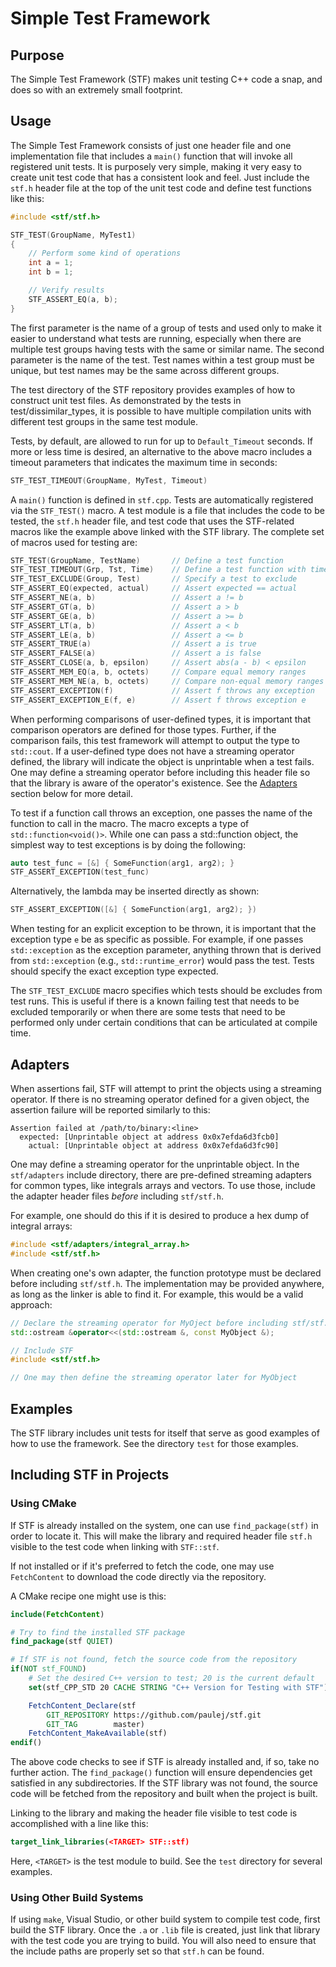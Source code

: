 # Simple Test Framework

## Purpose

The Simple Test Framework (STF) makes unit testing C++ code a snap, and
does so with an extremely small footprint.

## Usage

The Simple Test Framework consists of just one header file and one
implementation file that includes a `main()` function that will invoke all
registered unit tests.  It is purposely very simple, making it very easy to
create unit test code that has a consistent look and feel.  Just include the
`stf.h` header file at the top of the unit test code and define test functions
like this:

```cpp
#include <stf/stf.h>

STF_TEST(GroupName, MyTest1)
{
    // Perform some kind of operations
    int a = 1;
    int b = 1;

    // Verify results
    STF_ASSERT_EQ(a, b);
}
```

The first parameter is the name of a group of tests and used only to make it
easier to understand what tests are running, especially when there are multiple
test groups having tests with the same or similar name.  The second parameter
is the name of the test.  Test names within a test group must be unique, but
test names may be the same across different groups.

The test directory of the STF repository provides examples of how to construct
unit test files.  As demonstrated by the tests in test/dissimilar_types, it is
possible to have multiple compilation units with different test groups in the
same test module.

Tests, by default, are allowed to run for up to `Default_Timeout` seconds.
If more or less time is desired, an alternative to the above macro includes a
timeout parameters that indicates the maximum time in seconds:

```cpp
STF_TEST_TIMEOUT(GroupName, MyTest, Timeout)
```

A `main()` function is defined in `stf.cpp`.  Tests are automatically registered
via the `STF_TEST()` macro.  A test module is a file that includes the code to
be tested, the `stf.h` header file, and test code that uses the STF-related
macros like the example above linked with the STF library.  The complete set of
macros used for testing are:

```cpp
STF_TEST(GroupName, TestName)       // Define a test function
STF_TEST_TIMEOUT(Grp, Tst, Time)    // Define a test function with timeout
STF_TEST_EXCLUDE(Group, Test)       // Specify a test to exclude
STF_ASSERT_EQ(expected, actual)     // Assert expected == actual
STF_ASSERT_NE(a, b)                 // Assert a != b
STF_ASSERT_GT(a, b)                 // Assert a > b
STF_ASSERT_GE(a, b)                 // Assert a >= b
STF_ASSERT_LT(a, b)                 // Assert a < b
STF_ASSERT_LE(a, b)                 // Assert a <= b
STF_ASSERT_TRUE(a)                  // Assert a is true
STF_ASSERT_FALSE(a)                 // Assert a is false
STF_ASSERT_CLOSE(a, b, epsilon)     // Assert abs(a - b) < epsilon
STF_ASSERT_MEM_EQ(a, b, octets)     // Compare equal memory ranges
STF_ASSERT_MEM_NE(a, b, octets)     // Compare non-equal memory ranges
STF_ASSERT_EXCEPTION(f)             // Assert f throws any exception
STF_ASSERT_EXCEPTION_E(f, e)        // Assert f throws exception e
```

When performing comparisons of user-defined types, it is important that
comparison operators are defined for those types.  Further, if the
comparison fails, this test framework will attempt to output the type
to `std::cout`.  If a user-defined type does not have a streaming operator
defined, the library will indicate the object is unprintable when
a test fails.  One may define a streaming operator before including
this header file so that the library is aware of the operator's
existence.  See the [Adapters](#adapters) section below for more detail.

To test if a function call throws an exception, one passes the name of
the function to call in the macro.  The macro excepts a type of
`std::function<void()>`.  While one can pass a std::function object, the
simplest way to test exceptions is by doing the following:

```cpp
auto test_func = [&] { SomeFunction(arg1, arg2); }
STF_ASSERT_EXCEPTION(test_func)
```

Alternatively, the lambda may be inserted directly as shown:

```cpp
STF_ASSERT_EXCEPTION([&] { SomeFunction(arg1, arg2); })
```

When testing for an explicit exception to be thrown, it is important
that the exception type `e` be as specific as possible.  For example,
if one passes `std::exception` as the exception parameter, anything
thrown that is derived from `std::exception` (e.g., `std::runtime_error`)
would pass the test.  Tests should specify the exact exception type
expected.

The `STF_TEST_EXCLUDE` macro specifies which tests should be excludes
from test runs.  This is useful if there is a known failing test that
needs to be excluded temporarily or when there are some tests that need
to be performed only under certain conditions that can be articulated
at compile time.

## Adapters

When assertions fail, STF will attempt to print the objects using a streaming
operator.  If there is no streaming operator defined for a given object,
the assertion failure will be reported similarly to this:

```text
Assertion failed at /path/to/binary:<line>
  expected: [Unprintable object at address 0x0x7efda6d3fcb0]
    actual: [Unprintable object at address 0x0x7efda6d3fc90]
```

One may define a streaming operator for the unprintable object.  In the
`stf/adapters` include directory, there are pre-defined streaming adapters
for common types, like integrals arrays and vectors.  To use those,
include the adapter header files _before_ including `stf/stf.h`.

For example, one should do this if it is desired to produce a hex dump of
integral arrays:

```cpp
#include <stf/adapters/integral_array.h>
#include <stf/stf.h>
```

When creating one's own adapter, the function prototype must be declared
before including `stf/stf.h`.  The implementation may be provided anywhere,
as long as the linker is able to find it.  For example, this would be a valid
approach:

```cpp
// Declare the streaming operator for MyOject before including stf/stf.h
std::ostream &operator<<(std::ostream &, const MyObject &);

// Include STF
#include <stf/stf.h>

// One may then define the streaming operator later for MyObject
```

## Examples

The STF library includes unit tests for itself that serve as good examples
of how to use the framework.  See the directory `test` for those examples.

## Including STF in Projects

### Using CMake

If STF is already installed on the system, one can use `find_package(stf)`
in order to locate it.  This will make the library and required header
file `stf.h` visible to the test code when linking with `STF::stf`.

If not installed or if it's preferred to fetch the code, one may use
`FetchContent` to download the code directly via the repository.

A CMake recipe one might use is this:

```cmake
include(FetchContent)

# Try to find the installed STF package
find_package(stf QUIET)

# If STF is not found, fetch the source code from the repository
if(NOT stf_FOUND)
    # Set the desired C++ version to test; 20 is the current default
    set(stf_CPP_STD 20 CACHE STRING "C++ Version for Testing with STF")

    FetchContent_Declare(stf
        GIT_REPOSITORY https://github.com/paulej/stf.git
        GIT_TAG        master)
    FetchContent_MakeAvailable(stf)
endif()
```

The above code checks to see if STF is already installed and, if so, take
no further action.  The `find_package()` function will ensure dependencies
get satisfied in any subdirectories.  If the STF library was not found, the
source code will be fetched from the repository and built when the project
is built.

Linking to the library and making the header file visible to test code
is accomplished with a line like this:

```cmake
target_link_libraries(<TARGET> STF::stf)
```

Here, `<TARGET>` is the test module to build.  See the `test` directory for
several examples.

### Using Other Build Systems

If using `make`, Visual Studio, or other build system to compile test code,
first build the STF library.  Once the `.a` or `.lib` file is created,
just link that library with the test code you are trying to build.  You will
also need to ensure that the include paths are properly set so that `stf.h`
can be found.
